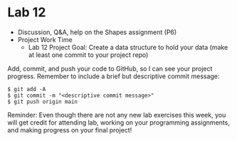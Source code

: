 # Lab 12

* Discussion, Q&A, help on the Shapes assignment (P6)
* Project Work Time
  - Lab 12 Project Goal: Create a data structure to hold your data (make at least one commit to your project repo)<br>

Add, commit, and push your code to GitHub, so I can see your project progress. Remember to include a brief but descriptive commit message:
```
$ git add -A
$ git commit -m "<descriptive commit message>"
$ git push origin main
```

Reminder: Even though there are not any new lab exercises this week, you will get credit for attending lab, working on your programming assignments, and making progress on your final project!
